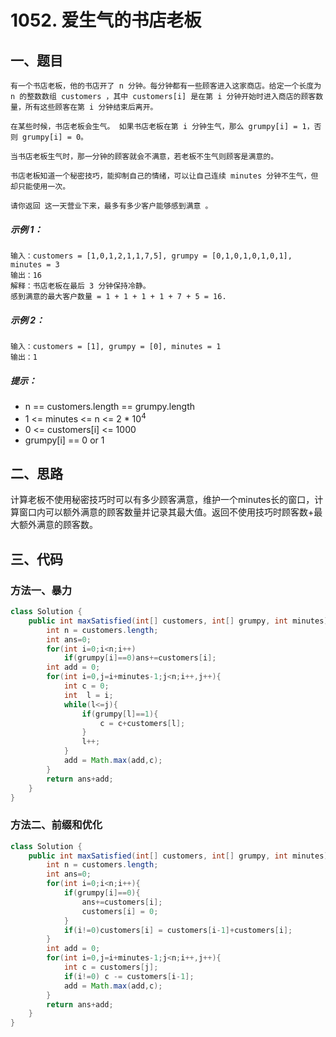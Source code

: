 # 1052. 爱生气的书店老板

## 一、题目

```
有一个书店老板，他的书店开了 n 分钟。每分钟都有一些顾客进入这家商店。给定一个长度为 n 的整数数组 customers ，其中 customers[i] 是在第 i 分钟开始时进入商店的顾客数量，所有这些顾客在第 i 分钟结束后离开。

在某些时候，书店老板会生气。 如果书店老板在第 i 分钟生气，那么 grumpy[i] = 1，否则 grumpy[i] = 0。

当书店老板生气时，那一分钟的顾客就会不满意，若老板不生气则顾客是满意的。

书店老板知道一个秘密技巧，能抑制自己的情绪，可以让自己连续 minutes 分钟不生气，但却只能使用一次。

请你返回 这一天营业下来，最多有多少客户能够感到满意 。
```



##### 示例 1：

```
输入：customers = [1,0,1,2,1,1,7,5], grumpy = [0,1,0,1,0,1,0,1], minutes = 3
输出：16
解释：书店老板在最后 3 分钟保持冷静。
感到满意的最大客户数量 = 1 + 1 + 1 + 1 + 7 + 5 = 16.
```



##### 示例 2：

```
输入：customers = [1], grumpy = [0], minutes = 1
输出：1
```



##### 提示：

- n == customers.length == grumpy.length
- 1 <= minutes <= n <= 2 * 10<sup>4</sup>
- 0 <= customers[i] <= 1000
- grumpy[i] == 0 or 1

## 二、思路

计算老板不使用秘密技巧时可以有多少顾客满意，维护一个minutes长的窗口，计算窗口内可以额外满意的顾客数量并记录其最大值。返回不使用技巧时顾客数+最大额外满意的顾客数。

## 三、代码

### 方法一、暴力

```java
class Solution {
    public int maxSatisfied(int[] customers, int[] grumpy, int minutes) {
        int n = customers.length;
        int ans=0;
        for(int i=0;i<n;i++)
            if(grumpy[i]==0)ans+=customers[i];
        int add = 0;
        for(int i=0,j=i+minutes-1;j<n;i++,j++){
            int c = 0;
            int  l = i;
            while(l<=j){
                if(grumpy[l]==1){
                    c = c+customers[l];
                }
                l++;
            }
            add = Math.max(add,c);
        }
        return ans+add;
    }
}
```

### 方法二、前缀和优化

```java
class Solution {
    public int maxSatisfied(int[] customers, int[] grumpy, int minutes) {
        int n = customers.length;
        int ans=0;
        for(int i=0;i<n;i++){
            if(grumpy[i]==0){
                ans+=customers[i];
                customers[i] = 0;
            }
            if(i!=0)customers[i] = customers[i-1]+customers[i];
        }
        int add = 0;
        for(int i=0,j=i+minutes-1;j<n;i++,j++){
            int c = customers[j];
            if(i!=0) c -= customers[i-1];
            add = Math.max(add,c);
        }
        return ans+add;
    }
}
```







